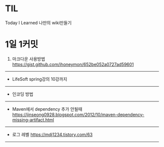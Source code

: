 # TIL
Today I Learned
나만의 wiki만들기

1일 1커밋 
=========
1. 마크다운 사용방법
https://gist.github.com/ihoneymon/652be052a0727ad59601
-------------------------------------------------------
- LifeSoft spring강의 10강까지 
------------------------------
- 인코딩 방법
-------------
- Maven에서 dependency 추가 안될때
https://jinseong0928.blogspot.com/2012/10/maven-dependency-missing-artifact.html
--------------------
- 로그 레벨
https://mdj1234.tistory.com/63
------------------------------
